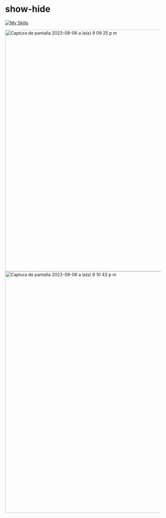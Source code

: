 # show-hide

 [![My Skills](https://skillicons.dev/icons?i=git,vscode,html,css)](https://skillicons.dev)

<img width="782" alt="Captura de pantalla 2023-09-06 a la(s) 9 09 25 p m" src="https://github.com/danimelenge/show-hide/assets/112286994/1ea3bb7f-8a1f-4fac-bb64-afb46bf0abab">

<img width="782" alt="Captura de pantalla 2023-09-06 a la(s) 9 10 43 p m" src="https://github.com/danimelenge/show-hide/assets/112286994/da824a77-5000-4a39-a650-4af8590202e5">




